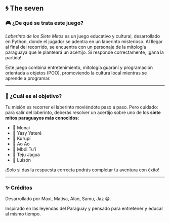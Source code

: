 ## 🌀 The seven

### 🎮 ¿De qué se trata este juego?

*Laberinto de los Siete Mitos* es un juego educativo y cultural, desarrollado en Python, donde el jugador se adentra en un laberinto misterioso. Al llegar al final del recorrido, se encuentra con un personaje de la mitología paraguaya que le planteará un acertijo. Si responde correctamente, ¡gana la partida!

Este juego combina entretenimiento, mitología guaraní y programación orientada a objetos (POO), promoviendo la cultura local mientras se aprende a programar.

---

### 🌿 ¿Cuál es el objetivo?

Tu misión es recorrer el laberinto moviéndote paso a paso. Pero cuidado: para salir del laberinto, deberás resolver un acertijo sobre uno de los **siete mitos paraguayos más conocidos**:

* 👹 Monai
* 🌙 Yasy Yateré
* 🌿 Kurupí
* 🐑 Ao Ao
* 🐍 Mbói Tu’ĩ
* 🦎 Teju Jagua
* 🐺 Luisón

¡Solo si das la respuesta correcta podrás completar tu aventura con éxito!

---

### ✨ Créditos

Desarrollado por Maxi, Matisa, Alan, Samu, Jaz 😁.

Inspirado en las leyendas del Paraguay y pensado para entretener y educar al mismo tiempo.

 
